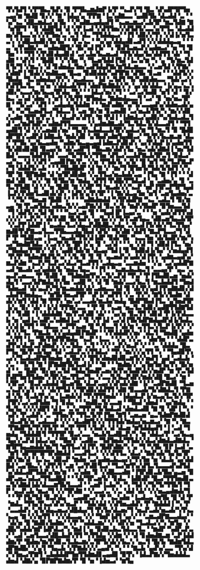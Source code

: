▜▚▜▟▜▝▞▛▜▙▃▜▟▚▝▉▝▛▜▙▃▆▟▆▛▐▞▛▝▚▃▛▞▜▝█▃▝▟▚▟▛▜▛▜▅▃▄▞▆▝▇▟█▝▊▞▞▝▇▝▐▟▄▞▄▝▛▛▇▝▐▃▚▟▇▃▃▝▄▟▉▜▙▝▟▃▟▟▝▃▝▝▚▞▚▃▝▟█▃▆▟▃▞▄▜▙▝▝▞▚▟▇▃▄▟▄▟▜▝▚▃▅▃▆▃▞▃▙▜▛▝▆▃▜▟▇▝▇▝▅▜▛▜▝▝█▝▟▟█▜▟▝▟▝▞▛▐▃▟▝▞▟▜▜▅▞▞▟▜▟▜▞▃▃▚▞▛▜▃▝▟▃▟▟▅▞▟▜▃▃▚▞▞▞▛▜▅▞▃▝▃▜▝▟▃▝▜▜▟▟▄▃▞▝▐▜▝▟▉▞▞▜▚▝▞▟▐▞▅▜▃▃▚▝▞▟█▃▙▟▊▞▙▞▙▞▝▝▛▃▚▃▝▝▚▞▄▞▟▟▄▟▊▃▟▜▝▞▞▟▟▟▄▃▄▝▝▝▃▝▄▜▚▟▇▞▃▝▚▟▅▟█▜▞▝█▞▚▟▐▜▞▝▚▝▉▟▜▃▅▃▛▞▄▟▅▃▞▝▅▝▜▝▉▜▅▝▝▝▜▜▝▞▛▟▊▟▄▟▊▟▝▃▞▃▙▞▙▃▅▃▟▝▜▜▞▟▄▞▙▞▟▟▜▜▝▟▞▝▜▟▇▝▝▟▚▜▝▝█▟█▝▝▞▚▜▅▝▚▝▜▃▅▜▟▟▐▜▟▝▐▃▚▞▆▝▚▝▄▝▜▞▆▃▜▟▊▜▞▜▝▞▆▃▚▝▟▝▊▟▅▟▃▜▅▞▃▟▜▟▄▛▇▞▆▜▟▃▆▃▃▝▞▃▅▜▟▝▞▛▇▞▞▟▆▛▐▝▉▟▞▞▅▟▇▃▄▝█▃▄▝▉▟▉▟▟▞▚▟▜▛▇▝▟▜▙▝▊▃▅▝▝▝▟▟▜▞▞▜▙▟▄▝▜▃▚▟▅▟▄▞▛▞▚▝▄▃▟▃▃▝▐▟▝▃▜▟▜▝▜▞▚▟▉▟▅▃▃▝▜▟▞▃▞▞▛▟▜▜▃▜▃▝▚▞▅▝▞▟▟▃▟▞▛▜▝▟▅▛▇▟▇▟▞▞▚▝▄▞▟▞▟▟▃▝▐▞▄▃▚▃▚▟▉▞▚▃▃▞▆▞▙▃▄▜▛▟▄▝▜▞▝▝▐▟▃▞▅▞▞▜▝▝▃▞▃▞▙▟▊▝▅▜▝▟▝▝▊▞▙▃▝▃▚▟▝▟▅▞▚▝▅▜▝▞▙▜▜▝█▜▅▟▃▝▇▟▅▟▄▃▃▜▝▃▞▝▊▝▅▞▅▃▜▛▇▝▝▜▞▃▞▝▟▜▝▝▃▟▄▟▄▜▟▟▆▝▝▝▆▟▚▟▇▞▚▞▜▞▃▃▄▟▚▞▟▟▅▃▟▞▄▝▚▝▚▞▜▃▅▟▜▃▞▜▟▃▃▜▝▃▅▝▉▞▆▝▊▃▅▟▉▝▃▞▅▃▙▜▜▞▚▝▆▞▞▟▉▞▃▟▆▝█▜▚▞▛▃▚▝▝▟▃▟▚▞▟▜▚▝▇▝▛▟▐▝▐▟▆▟▃▞▄▟▉▞▚▞▙▟▃▟▃▜▟▝▃▞▆▟▜▟▛▃▚▟▆▟▜▜▃▃▃▃▝▞▄▟▆▟▇▃▟▞▜▃▜▟▃▜▞▟▃▃▟▜▝▝▜▜▄▟▉▜▝▟▝▞▞▃▅▟▊▞▅▞▝▜▄▜▚▃▙▟▃▃▙▜▛▞▄▟▃▞▆▝▜▝▆▃▜▝▉▝█▟█▟▛▜▛▞▃▟▛▟▐▟▇▃▙▝▆▟▞▟▊▝▄▜▙▟▚▟▆▜▄▟▉▃▞▝▜▞▛▞▙▃▆▃▆▝▟▃▞▝▛▜▙▝▄▞▙▃▄▟▅▝▚▟▆▞▙▃▄▃▄▟▐▟▆▃▛▟▊▟▚▝▄▞▛▟▄▛▐▞▄▟▅▜▜▜▞▟▉▟▊▟█▝▉▃▄▞▙▝▟▞▃▟▛▜▝▜▙▃▆▞▟▟▚▜▄▝▅▃▚▟▞▟▇▟▐▝▅▞▜▟█▟▝▃▃▃▜▟▟▜▜▟▝▃▃▞▜▞▜▜▞▞▜▜▅▝▟▜▃▞▃▃▙▛▇▃▙▜▛▃▜▝▉▟▃▞▃▞▚▃▝▟▝▞▟▜▝▃▄▟▊▛▇▞▛▃▝▞▅▝▛▜▟▞▙▝▄▜▞▝█▝▅▜▝▜▞▜▃▛▇▃▛▞▜▝▟▟▟▜▞▃▙▝▝▝▞▜▙▟█▟▛▝▟▝▇▝▞▝▆▞▜▝█▜▅▜▞▜▟▞▙▜▟▜▝▞▚▜▛▝▇▝█▛▇▟▆▝▟▝▅▜▛▟▉▟▆▝▞▃▜▜▃▞▅▃▙▟▞▃▄▝▐▜▄▝▇▝▐▜▝▝▝▟▆▟▝▟▊▝▚▞▞▝▇▝▊▜▙▞▆▝▆▟▄▝▟▜▜▝▛▟█▞▛▜▟▃▟▝▄▝▃▟▅▞▄▝▊▝▃▜▃▜▜▟█▝▟▝▞▝▅▝█▟▊▝▇▝▞▟▛▝▜▝▆▃▟▞▞▞▚▃▛▝▅▛▐▜▛▃▛▜▛▜▄▟▐▃▛▞▛▟▅▜▃▟▊▟▞▟▚▝▐▟▜▞▄▜▚▜▛▝▐▝▇▞▟▃▄▜▅▝▅▜▝▃▅▜▄▟▅▞▃▝▝▞▜▞▝▜▅▃▆▝█▟▉▝▞▝▝▝▚▟▇▟▅▟▟▝▚▜▛▟▟▛▇▝▚▃▝▃▟▃▜▝▉▞▆▃▄▝▇▝▛▃▅▜▟▃▚▟▅▃▜▞▞▃▄▛▇▞▟▝▉▃▚▞▙▝▆▟▚▜▙▟▛▝▉▜▅▃▃▜▟▝▜▝▟▟▜▞▃▜▟▝▉▝▝▝▚▃▞▃▆▝█▝▝▜▄▟▐▛▐▃▄▞▃▝▝▝▅▝▄▟▞▟▜▜▚▟▞▞▞▞▝▃▛▞▚▝▟▞▛▟▉▝█▞▙▟▚▝▄▞▙▞▞▞▜▞▛▃▆▜▄▃▝▟▉▃▅▜▄▃▙▜▛▝▞▃▛▛▐▟▟▛▐▝▄▃▟▃▜▃▞▟▄▃▛▟█▟█▃▚▟▄▝▃▜▃▟▐▜▞▟▞▞▜▃▜▜▄▞▆▟▉▜▚▛▇▃▄▜▃▃▜▜▙▃▃▟▄▜▙▟▝▟▜▞▝▜▞▟▇▝▟▟▜▝▇▃▛▜▃▃▞▜▝▟▛▝▛▝▜▟▉▃▄▝▐▃▄▝▅▃▟▞▜▜▞▟▐▟▛▝▉▟▞▜▙▝▚▃▃▜▅▝▟▞▙▟▛▞▆▞▚▃▞▜▅▟▇▜▟▃▝▞▃▞▛▞▙▝█▛▐▞▄▝▊▝▃▞▟▝▝▝▄▝▞▟▝▜▝▟▉▟▐▜▃▝▅▞▞▜▙▟▄▞▛▜▛▞▝▟▚▝▄▟▊▜▟▞▆▝▟▃▄▞▜▟▐▝▉▝▜▟▉▟▐▞▙▞▝▞▅▟▄▟▜▝▛▞▛▝▜▟▅▟▜▟▜▞▚▞▝▞▙▝▊▝▊▝▊▝▄▃▅▟▚▞▄▟▞▟▐▜▚▝▄▟▆▃▄▟▚▞▆▃▛▟▆▝▚▃▛▞▜▃▛▃▞▟▃▞▜▃▟▜▜▝▃▟▄▃▄▝▃▃▆▟▅▝▝▞▄▝▃▞▄▟▟▛▇▃▟▝▇▃▟▞▃▞▄▟▟▞▙▝▅▟▃▜▄▃▝▝▐▜▝▝▚▃▆▃▙▃▙▃▜▝▃▃▄▞▛▝▄▃▝▃▄▃▛▃▅▃▃▝▛▝▉▟▉▝▄▝▜▟▆▟▆▜▚▞▃▜▞▃▛▟▝▜▚▞▝▛▐▜▙▟▉▃▅▝▅▟▞▟▄▜▝▃▃▞▙▛▇▟▄▜▚▜▅▝▃▟█▝▚▝▟▝▉▝▆▟▞▃▃▞▙▃▜▝▆▃▙▟▟▜▝▜▅▟▜▟▅▃▟▝▟▞▄▃▛▞▜▞▆▃▅▟▟▞▟▞▃▟▅▃▃▜▟▝▉▝▟▞▛▞▄▟▐▜▚▟▇▟▊▞▟▃▙▟▜▜▅▟▄▃▝▝▆▜▙▜▅▃▟▜▛▝▚▛▐▞▚▟▜▜▝▞▃▝▛▞▚▝▇▜▞▞▙▟▆▝▟▟▞▞▆▜▝▟▟▝▇▝▛▜▚▝▅▞▃▞▃▃▟▞▆▃▙▞▅▟▄▝█▟▛▜▙▟▐▜▃▝▄▜▅▟▜▛▐▞▄▝▉▞▝▟▞▝▐▞▟▝▛▛▇▞▃▃▝▝▛▝▊▝▚▃▅▝▅▃▜▃▜▟▊▞▄▟█▜▜▟▇▜▟▜▝▝▊▟▉▝▐▝▟▟▟▟▇▝▅▞▛▃▛▟▉▝▟▞▝▝▄▞▅▝▉▃▜▜▝▟▊▟▝▛▐▞▛▟▃▃▙▝▅▝▄▟▐▃▚▟▛▃▚▟▇▟▐▃▞▝▊▝▞▛▐▟▝▃▞▟▐▜▙▜▟▛▇▟▄▟▛▟▐▞▙▟▃▞▞▟▐▞▜▜▝▝▜▟▃▃▝▃▛▜▚▃▅▝█▝▚▜▃▃▜▝▟▞▆▝▃▜▜▃▚▜▃▛▐▞▛▞▝▞▟▝▞▞▜▃▝▛▇▃▙▝▛▞▄▟▄▟▊▛▇▟▛▝▝▞▛▟▟▟▛▞▅▞▝▟▃▜▝▜▅▟█▝▄▟▅▃▚▜▜▝▐▃▝▜▙▜▜▟▜▛▇▟▄▝▚▃▛▝▐▃▃▝▝▞▄▝▞▞▃▝▝▟▅▜▅▝▝▝▟▟▛▃▟▜▚▞▟▃▛▃▛▟▆▟▚▝▞▃▜▟▃▝▃▜▝▝▞▞▝▃▛▞▅▃▛▝▞▝▝▃▝▟▟▟▄▝█▃▛▜▄▝█▞▛▃▙▜▄▞▜▟▝▃▟▃▛▃▚▜▜▟▃▞▝▜▚▝▆▞▞▞▄▜▜▝▚▝▝▜▄▟▉▜▚▃▞▞▜▃▟▃▟▛▇▜▅▟▅▝▄▜▙▞▞▝█▜▞▟▅▟▉▟▉▃▆▜▞▞▅▟▜▝▄▟▝▃▟▃▙▝▞▃▝▝▜▞▜▝▇▝▐▛▇▟▇▜▙▜▃▟▐▞▝▝▇▝▝▝▆▟▆▞▞▝▄▜▅▜▅▜▄▜▚▝█▞▅▟▝▝▃▝█▟▛▝▉▞▄▞▃▜▟▝▜▟▄▜▅▟▛▃▅▞▙▜▚▞▙▟▛▟▞▞▅▟▛▝▆▝▛▃▜▟▛▟▛▜▅▜▜▟▅▞▚▜▛▞▅▃▜▜▃▞▜▃▝▞▃▃▜▞▙▃▛▟▛▞▆▟▞▟█▝█▃▞▝▆▝▚▜▛▃▞▝▉▃▛▃▙▟▟▝█▃▅▜▙▝▟▃▛▃▄▞▞▟▚▟▞▟▇▝▐▞▝▃▟▛▇▟▊▝▜▃▅▃▚▃▛▞▄▜▝▝▞▝▟▞▛▜▟▝▞▜▛▟▉▞▟▟▜▜▝▟▇▝▉▃▃▟▞▜▞▟▇▟▃▜▝▛▇▟▝▞▙▝▊▃▙▜▚▞▄▝▐▃▆▟▞▟▝▜▚▜▜▜▅▟▞▝▐▟▄▟▃▛▐▞▅▃▄▜▃▜▞▞▜▛▐▜▛▞▃▞▃▟▜▟▅▝▜▝▊▟▄▝▝▝▅▟▉▃▜▞▃▃▆▝▝▜▙▟▝▟▅▟▝▝▄▞▆▟▄▝▝▜▄▜▄▝▞▞▞▟█▜▝▟▐▃▝▃▚▞▜▜▚▞▜▞▙▟▃▟▝▟▅▟▃▟▉▝▇▝▊▝▟▛▐▝▚▝▚▟▚▝▛▃▟▟▚▝▃▝▜▜▅▞▛▝▜▜▃▜▞▛▐▜▅▝▇▜▝▃▅▃▅▝▄▃▜▟▆▛▇▟▉▟▝▟▃▟▜▞▅▝▃▟▃▃▛▝▞▞▝▟▃▟▇▜▞▞▞▜▜▜▟▞▆▟▄▞▅▃▆▃▞▝▇▝▚▝▇▃▝▛▇▟▛▜▞▜▚▜▜▞▛▝▚▞▛▝▛▜▝▞▙▟▚▝▟▝▟▃▅▝▆▜▟▟▄▟▜▝▐▝▃▟▝▜▅▟▄▝▜▟▟▟▊▜▝▜▜▜▛▝▉▃▞▃▃▝▅▃▙▜▃▟█▃▛▞▚▝▆▝▟▟▃▞▛▝▃▞▙▃▄▜▄▞▞▃▛▟▐▟▃▞▄▞▝▜▙▞▛▝▃▟▉▃▝▜▟▜▅▟▞▜▜▟▞▞▟▃▞▟▆▟▃▟▇▟▃▝▇▜▛▜▄▃▅▟▟▞▆▞▜▝▆▜▜▃▞▟▐▜▚▝█▟▛▟▇▞▚▝▄▝▜▝▚▜▙▝▊▛▐▃▟▝▃▝▆▜▝▟▛▜▛▜▛▜▛▟▇▟▟▝▃▃▟▜▃▞▝▞▞▟▜▜▃▝▟▃▞▝▇▟▚▟▞▜▄▜▄▜▛▟▛▞▆▞▟▝▐▃▚▃▝▟▉▃▛▝▆▟▅▝▃▞▄▟▅▃▙▃▄▞▞▜▚▜▅▝▅▝▟▃▙▝▄▞▟▟█▟▝▃▄▜▙▃▚▝▟▜▚▜▝▃▆▝▃▞▛▟▊▜▃▞▝▜▃▞▆▜▚▞▟▜▃▜▃▃▃▟▚▟▜▟▚▞▟▟▃▟▛▜▟▟▚▞▅▞▆▝▝▃▚▟▅▝▊▝▞▟█▃▃▟▆▝▐▜▛▟▊▃▙▜▙▞▄▃▅▝▉▟▛▃▅▃▚▟▃▞▜▜▄▟█▟▝▝▝▟▞▜▛▃▅▜▞▝▊▟▃▝▐▟▉▟▛▝█▃▞▜▜▜▅▟▊▃▃▜▞▟▇▟▐▟▞▟▃▃▆▜▙▜▃▃▟▝▝▃▅▛▐▃▙▞▚▝▚▝▜▟▝▞▜▞▜▞▜▜▙▜▝▜▛▝▄▃▛▃▙▝▆▃▞▜▝▞▞▜▛▟▇▝▝▞▃▃▞▃▝▞▃▝▟▟▝▟▞▝▞▞▅▃▄▟▆▟▞▜▝▝▝▛▐▜▞▜▟▝▉▃▛▟▄▝▝▃▄▟▛▃▞▝▛▝▚▃▚▟▅▝▐▃▟▃▄▝▆▜▙▝█▝▟▝▛▝▆▟▃▝▜▜▄▜▚▃▞▟▚▞▅▃▛▝▝▜▟▞▟▟▝▞▟▜▅▃▟▟▚▝▛▝▇▟▟▟▐▝▚▝▛▝▃▃▟▟▚▝▄▜▞▟▄▃▅▃▞▟█▟▄▞▜▝▛▞▙▞▟▃▅▞▜▝▅▃▛▃▟▞▅▃▟▞▚▜▚▃▚▃▄▝▇▝▞▞▅▜▜▝▝▞▞▟▃▃▄▝▞▞▝▜▅▛▐▟▜▝▄▞▞▝▝▃▆▃▟▛▇▃▃▟▄▞▝▝▟▞▅▝█▝▇▟▊▞▙▟▆▞▝▞▛▝▚▟▟▃▆▞▝▞▝▟▛▞▅▝▜▃▟▃▞▞▚▝▆▜▄▝▞▟█▞▚▟▟▞▆▛▐▟▛▟▃▞▚▝▆▟▐▝▄▝▉▟▉▃▙▃▜▟▃▃▜▃▝▝▆▟▛▝▚▟▛▃▛▃▞▝▃▟▝▃▅▜▃▃▞▟█▃▙▟▚▜▜▝▚▜▜▟▄▝▞▟▆▝▞▝▟▝▊▟▅▟▇▃▆▝▃▛▐▟▟▟▆▞▛▝█▟▅▞▆▞▛▟▊▃▜▃▙▃▆▞▃▜▛▜▞▟▞▞▙▃▚▝▄▃▜▝█▞▙▝▇▟▆▜▟▃▟▛▇▟█▞▝▞▄▜▝▜▄▃▙▝▞▛▇▟▞▞▞▃▄▟▚▝▚▝▝▝▇▃▙▝▄▟▚▞▃▃▝▜▚▞▟▞▚▜▅▃▞▛▇▜▝▃▙▟▟▟▛▜▅▜▜▟▆▟▊▃▄▟▉▝▉▜▚▝▐▟▃▛▇▞▞▜▅▟▟▟▃▟▅▟▝▟▇▞▄▝▉▛▇▛▇▟▆▞▛▝▉▝▅▝▐▟▅▃▞▝▆▜▄
